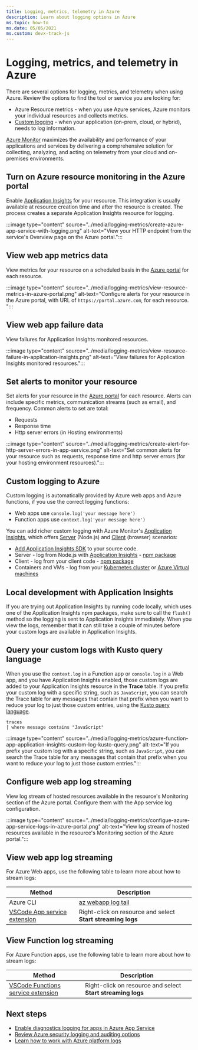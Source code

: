 ```yaml
---
title: Logging, metrics, telemetry in Azure
description: Learn about logging options in Azure
ms.topic: how-to
ms.date: 05/05/2021
ms.custom: devx-track-js
---
```


# Logging, metrics, and telemetry in Azure 

There are several options for logging, metrics, and telemetry when using Azure. Review the options to find the tool or service you are looking for:

* Azure Resource metrics - when you use Azure services, Azure monitors your individual resources and collects metrics.  
* [Custom logging](#custom-logging-to-azure) - when your application (on-prem, cloud, or hybrid), needs to log information.

[Azure Monitor](/azure/azure-monitor/overview) maximizes the availability and performance of your applications and services by delivering a comprehensive solution for collecting, analyzing, and acting on telemetry from your cloud and on-premises environments.

## Turn on Azure resource monitoring in the Azure portal

Enable [Application Insights](/azure/azure-monitor/app/app-insights-overview) for your resource. This integration is usually available at resource creation time and after the resource is created. The process creates a separate Application Insights resource for logging.

:::image type="content" source="../media/logging-metrics/create-azure-app-service-with-logging.png" alt-text="View your HTTP endpoint from the service's Overview page on the Azure portal.":::

## View web app metrics data

View metrics for your resource on a scheduled basis in the [Azure portal](https://portal.azure.com) for each resource. 

:::image type="content" source="../media/logging-metrics/view-resource-metrics-in-azure-portal.png" alt-text="Configure alerts for your resource in the Azure portal, with URL of `https://portal.azure.com`, for each resource. ":::

## View web app failure data

View failures for Application Insights monitored resources.     

:::image type="content" source="../media/logging-metrics/view-resource-failure-in-application-insights.png" alt-text="View failures for Application Insights monitored resources.":::

## Set alerts to monitor your resource 

Set alerts for your resource in the [Azure portal](https://portal.azure.com) for each resource. Alerts can include specific metrics, communication streams (such as email), and frequency. Common alerts to set are total:

* Requests 
* Response time
* Http server errors (in Hosting environments)

:::image type="content" source="../media/logging-metrics/create-alert-for-http-server-errors-in-app-service.png" alt-text="Set common alerts for your resource such as requests, response time and http server errors (for your hosting environment resources).":::

## Custom logging to Azure

Custom logging is automatically provided by Azure web apps and Azure functions, if you use the correct logging functions:

* Web apps use `console.log('your message here')`
* Function apps use `context.log('your message here')`

You can add richer custom logging with Azure Monitor's [Application Insights](/azure/azure-monitor/app/app-insights-overview), which offers [Server](/azure/azure-monitor/app/nodejs) (Node.js) and [Client](/azure/azure-monitor/app/javascript) (browser) scenarios:

* [Add Application Insights SDK](/azure/azure-monitor/app/nodejs) to your source code.
* Server - log from Node.js with [Application Insights](/azure/azure-monitor/app/app-insights-overview) - [npm package](https://www.npmjs.com/package/applicationinsights)
* Client - log from your client code - [npm package](https://www.npmjs.com/package/@microsoft/applicationinsights-web)
* Containers and VMs - log from your [Kubernetes cluster](/azure/azure-monitor/insights/container-insights-overview) or [Azure Virtual machines](/azure/azure-monitor/insights/vminsights-overview)

## Local development with Application Insights

If you are trying out Application Insights by running code locally, which uses one of the Application Insights npm packages, make sure to call the `flush()` method so the logging is sent to Application Insights immediately. When you view the logs, remember that it can still take a couple of minutes before your custom logs are available in Application Insights.  

## Query your custom logs with Kusto query language

When you use the `context.log` in a Function app or `console.log` in a Web app, and you have Application Insights enabled, those custom logs are added to your Application Insights resource in the **Trace** table. If you prefix your custom log with a specific string, such as `JavaScript`, you can search the Trace table for any messages that contain that prefix when you want to reduce your log to just those custom entries, using the [Kusto query language](/azure/data-explorer/kusto/query/). 

```kusto
traces
| where message contains "JavaScript"
```

:::image type="content" source="../media/logging-metrics/azure-function-app-application-insights-custom-log-kusto-query.png" alt-text="If you prefix your custom log with a specific string, such as `JavaScript`, you can search the Trace table for any messages that contain that prefix when you want to reduce your log to just those custom entries.":::

## Configure web app log streaming

View log stream of hosted resources available in the resource's Monitoring section of the Azure portal. Configure them with the App service log configuration. 

:::image type="content" source="../media/logging-metrics/configue-azure-app-service-logs-in-azure-portal.png" alt-text="View log stream of hosted resources available in the resource's Monitoring section of the Azure portal.":::

## View web app log streaming

For Azure Web apps, use the following table to learn more about how to stream logs:

|Method|Description|
|--|--|
|Azure CLI|[az webapp log tail](/cli/azure/webapp/log#az_webapp_log_tail)|
|[VSCode App service extension](https://marketplace.visualstudio.com/items?itemName=ms-azuretools.vscode-azureappservice)|Right-click on resource and select **Start streaming logs**| 


## View Function log streaming

For Azure Function apps, use the following table to learn more about how to stream logs:

|Method|Description|
|--|--|
|[VSCode Functions service extension](https://marketplace.visualstudio.com/items?itemName=ms-azuretools.vscode-azurefunctions)|Right-click on resource and select **Start streaming logs**| 
 

## Next steps

- [Enable diagnostics logging for apps in Azure App Service](/azure/app-service/troubleshoot-diagnostic-logs)
- [Review Azure security logging and auditing options](/azure/security/fundamentals/log-audit)
- [Learn how to work with Azure platform logs](/azure/azure-monitor/platform/platform-logs-overview)
